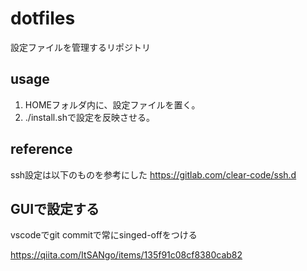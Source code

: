 # dotfiles

設定ファイルを管理するリポジトリ

## usage

1. HOMEフォルダ内に、設定ファイルを置く。
2. ./install.shで設定を反映させる。

## reference

ssh設定は以下のものを参考にした
https://gitlab.com/clear-code/ssh.d

## GUIで設定する

vscodeでgit commitで常にsinged-offをつける

<https://qiita.com/ItSANgo/items/135f91c08cf8380cab82>
